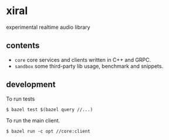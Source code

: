 # xiral

experimental realtime audio library

## contents

- `core` core services and clients written in C++ and GRPC.
- `sandbox` some third-party lib usage, benchmark and snippets.

## development

To run tests
```shell
$ bazel test $(bazel query //...)
```

To run the main client.
```
$ bazel run -c opt //core:client
```
